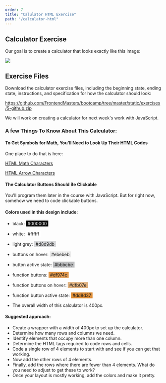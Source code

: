 ```yaml
---
order: 7
title: "Calulator HTML Exercise"
path: "/calculator-html"
---
```


## Calculator Exercise

Our goal is to create a calculator that looks exactly like this image:

![](https://frontendmasters.github.io/bootcamp/exercises/5-github/calculator-spec.png)

## Exercise Files

Download the calculator exercise files, including the beginning state, ending state, instructions, and specification for how the calculator should look:

https://github.com/FrontendMasters/bootcamp/tree/master/static/exercises/5-github.zip

We will work on creating a calculator for next week's work with JavaScript.

### A few Things To Know About This Calculator:

#### To Get Symbols for Math, You'll Need to Look Up Their HTML Codes

One place to do that is here:

[HTML Math Characters](https://www.toptal.com/designers/htmlarrows/math/)

[HTML Arrow Characters](https://www.toptal.com/designers/htmlarrows/arrows/)

#### The Calculator Buttons Should Be Clickable

You'll program them later in the course with JavaScript. But for right now, somehow we need to code clickable buttons.

#### Colors used in this design include:

- black: <span style="background:black;color:white;display:inline-block;padding:1px 5px;">#000000</span>
- white: <span style="background:white;display:inline-block;padding:1px 5px;">#ffffff</span>
- light grey: <span style="background:#d8d9db;display:inline-block;padding:1px 5px;">#d8d9db</span>
- buttons on hover: <span style="background:#ebebeb;display:inline-block;padding:1px 5px;">#ebebeb</span>
- button active state: <span style="background:#bbbcbe;display:inline-block;padding:1px 5px;">#bbbcbe</span>
- function buttons: <span style="background:#df974c;display:inline-block;padding:1px 5px;">#df974c</span>
- function buttons on hover: <span style="background:#dfb07e;display:inline-block;padding:1px 5px;">#dfb07e</span>
- function button active state: <span style="background:#dd8d37;display:inline-block;padding:1px 5px;">#dd8d37</span>

- The overall width of this calculator is 400px.

#### Suggested approach:

- Create a wrapper with a width of 400px to set up the calculator.
- Determine how many rows and columns we need.
- Identify elements that occupy more than one column.
- Determine the HTML tags required to code rows and cells.
- Code a single row of 4 elements to start with and see if you can get that working.
- Now add the other rows of 4 elements.
- Finally, add the rows where there are fewer than 4 elements. What do you need to adjust to get these to work?
- Once your layout is mostly working, add the colors and make it pretty.
